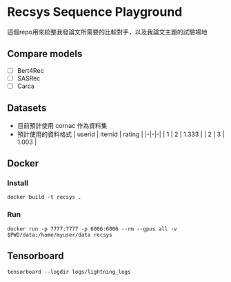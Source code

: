 # Recsys Sequence Playground
這個repo用來統整我發論文所需要的比較對手，以及我論文主題的試驗場地

## Compare models
- [ ] Bert4Rec
- [ ] SASRec
- [ ] Carca

## Datasets
- 目前預計使用 cornac 作為資料集
- 預計使用的資料格式
    | userid | itemid | rating |
    |-|-|-|
    | 1 | 2 | 1.333 |
    | 2 | 3 | 1.003 |

## Docker
### Install
```
docker build -t recsys .
```

### Run
```
docker run -p 7777:7777 -p 6006:6006 --rm --gpus all -v $PWD/data:/home/myuser/data recsys
```

## Tensorboard
```
tensorboard --logdir logs/lightning_logs
```